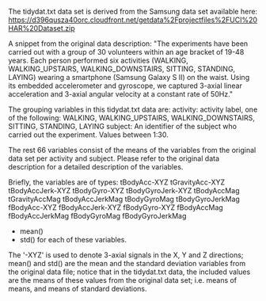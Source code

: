 
The tidydat.txt data set is derived from the Samsung data set available here:  https://d396qusza40orc.cloudfront.net/getdata%2Fprojectfiles%2FUCI%20HAR%20Dataset.zip 

A snippet from the original data description:
"The experiments have been carried out with a group of 30 volunteers within an age bracket of 19-48 years. Each person performed six activities (WALKING, WALKING_UPSTAIRS, WALKING_DOWNSTAIRS, SITTING, STANDING, LAYING) wearing a smartphone (Samsung Galaxy S II) on the waist. Using its embedded accelerometer and gyroscope, we captured 3-axial linear acceleration and 3-axial angular velocity at a constant rate of 50Hz."

The grouping variables in this tidydat.txt data are:
activity:  activity label, one of the following: WALKING, WALKING_UPSTAIRS, WALKING_DOWNSTAIRS, SITTING, STANDING, LAYING
subject: An identifier of the subject who carried out the experiment. Values between 1:30.

The rest 66 variables consist of the means of the variables from the original data set per activity and subject. Please refer to the original data description for a detailed description of the variables.

Briefly, the variables are of types:
tBodyAcc-XYZ
tGravityAcc-XYZ
tBodyAccJerk-XYZ
tBodyGyro-XYZ
tBodyGyroJerk-XYZ
tBodyAccMag
tGravityAccMag
tBodyAccJerkMag
tBodyGyroMag
tBodyGyroJerkMag
fBodyAcc-XYZ
fBodyAccJerk-XYZ
fBodyGyro-XYZ
fBodyAccMag
fBodyAccJerkMag
fBodyGyroMag
fBodyGyroJerkMag

 - mean() 
 - std() 
 for each of these variables.
 
The '-XYZ' is used to denote 3-axial signals in the X, Y and Z directions; mean() and std() are the mean and the standard deviation variables from the original data file; notice that in the tidydat.txt data, the included values are the means of these values from the original data set; i.e. means of means, and means of standard deviations.  
